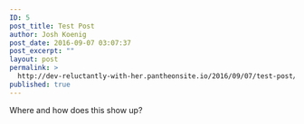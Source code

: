 ```yaml
---
ID: 5
post_title: Test Post
author: Josh Koenig
post_date: 2016-09-07 03:07:37
post_excerpt: ""
layout: post
permalink: >
  http://dev-reluctantly-with-her.pantheonsite.io/2016/09/07/test-post/
published: true
---
```

Where and how does this show up?